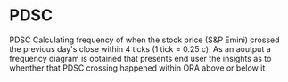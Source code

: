 # PDSC
PDSC
Calculating frequency of when the stock price (S&P Emini) crossed the previous day's close within 4 ticks (1 tick = 0.25 c).
As an aoutput a frequency diagram is obtained that presents end user the insights as to whenther that PDSC crossing happened within ORA above or below it
